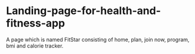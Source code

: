 # Landing-page-for-health-and-fitness-app
A page which is named FitStar consisting of home, plan, join now, program, bmi and calorie tracker.
